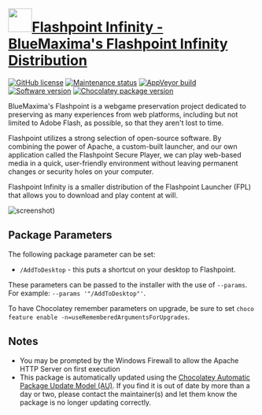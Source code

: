 # [<img src="https://cdn.jsdelivr.net/gh/dgalbraith/chocolatey-packages@71d741b5e9171786eff61aea63d42c7c6ef286c6/icons/flashpoint.png" width="48" height="48"/>Flashpoint Infinity - BlueMaxima's Flashpoint Infinity Distribution](https://chocolatey.org/packages/flashpoint-infinity)

[![GitHub license](https://img.shields.io/badge/license-Various-blue)](https://github.com/FlashpointProject)
[![Maintenance status](https://img.shields.io/badge/maintained%3F-yes-green.svg)](https://github.com/dgalbraith/chocolatey-packages/graphs/commit-activity)
[![AppVeyor build](https://img.shields.io/appveyor/ci/dgalbraith/chocolatey-packages)](https://ci.appveyor.com/project/dgalbraith/chocolatey-packages)
[![Software version](https://img.shields.io/badge/Source-v8.2-blue)](https://bluemaxima.org/flashpoint/downloads)
[![Chocolatey package version](https://img.shields.io/chocolatey/v/flashpoint-infinity?label=Chocolatey)](https://chocolatey.org/packages/flashpoint-infinity)

BlueMaxima's Flashpoint is a webgame preservation project dedicated to preserving as many experiences from web
platforms, including but not limited to Adobe Flash,  as possible, so that they aren't lost to time.

Flashpoint utilizes a strong selection of open-source software. By combining the power of Apache, a custom-built
launcher, and our own application called the Flashpoint Secure Player, we can play web-based media in a quick,
user-friendly environment without leaving permanent changes or security holes on your computer.

Flashpoint Infinity is a smaller distribution of the Flashpoint Launcher (FPL) that allows you to download and play
content at will.

![screenshot](https://cdn.jsdelivr.net/gh/dgalbraith/chocolatey-packages@61675e066fbd84d13a0e55342c158cfb39b1e211/automatic/flashpoint-infinity/screenshot.png))

## Package Parameters

The following package parameter can be set:

* `/AddToDesktop` - this puts a shortcut on your desktop to Flashpoint.

These parameters can be passed to the installer with the use of `--params`.
For example: `--params '"/AddToDesktop"'`.

To have Chocolatey remember parameters on upgrade, be sure to set `choco feature enable -n=useRememberedArgumentsForUpgrades`.

## Notes

* You may be prompted by the Windows Firewall to allow the Apache HTTP Server on first execution
* This package is automatically updated using the [Chocolatey Automatic Package Update Model (AU)](https://github.com/majkinetor/au/blob/master/README.md).
  If you find it is out of date by more than a day or two, please contact the maintainer(s) and let them know the package is no longer updating correctly.
